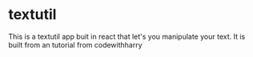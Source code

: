 # textutil
This is a textutil app buit in react that let's you manipulate your text. It is built from an tutorial from codewithharry
